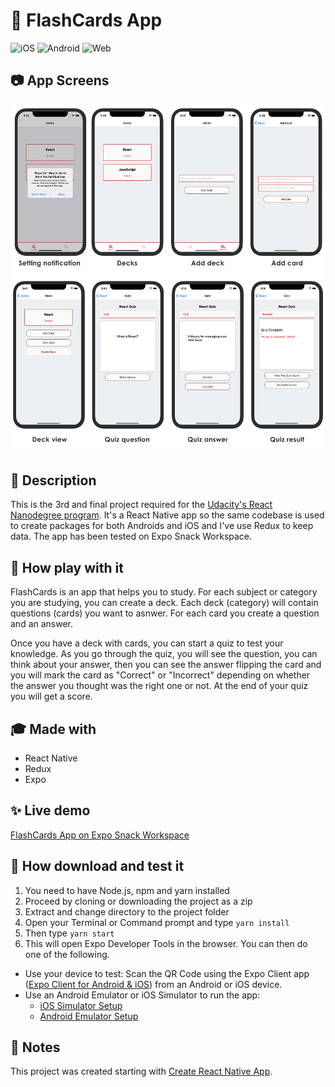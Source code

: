 # 📱 FlashCards App
<p>
  <!-- iOS -->
  <img alt="iOS" longdesc="iOS" src="https://img.shields.io/badge/iOS-4630EB.svg?style=flat-square&logo=APPLE&labelColor=999999&logoColor=fff" />
  <!-- Android -->
  <img alt="Android" longdesc="Android" src="https://img.shields.io/badge/Android-4630EB.svg?style=flat-square&logo=ANDROID&labelColor=A4C639&logoColor=fff" />
  <!-- Web -->
  <img alt="Web" longdesc="Web" src="https://img.shields.io/badge/web-4630EB.svg?style=flat-square&logo=GOOGLE-CHROME&labelColor=4285F4&logoColor=fff" />
</p>

## 📷 App Screens
![screenshot](assets/screenshots.jpg)

## 📄 Description
This is the 3rd and final project required for the [Udacity's React Nanodegree program](https://www.udacity.com/course/react-nanodegree--nd019). It's a React Native app so the same codebase is used to create packages for both Androids and iOS and I've use Redux to keep data. The app has been tested on Expo Snack Workspace.


## 🎯 How play with it
FlashCards is an app that helps you to study. For each subject or category you are studying, you can create a deck. Each deck (category) will contain questions (cards) you want to asnwer. For each card you create a question and an answer.

Once you have a deck with cards, you can start a quiz to test your knowledge. As you go through the quiz, you will see the question, you can think about your answer, then you can see the answer flipping the card and you will mark the card as "Correct" or "Incorrect" depending on whether the answer you thought was the right one or not. At the end of your quiz you will get a score.


## 🎓 Made with
- React Native
- Redux
- Expo

## ✨ Live demo
 [FlashCards App on Expo Snack Workspace](https://snack.expo.io/@soulfood/flashcards-app)


## 🚀 How download and test it
1. You need to have Node.js, npm and yarn installed
2. Proceed by cloning or downloading the project as a zip
3. Extract and change directory to the project folder
4. Open your Terminal or Command prompt and type ```yarn install```
5. Then type ```yarn start```
6. This will open Expo Developer Tools in the browser.  You can then do one of the following.
- Use your device to test:
    Scan the QR Code using the Expo Client app ([Expo Client for Android & iOS](https://expo.io/tools#client))  from an Android or iOS device.
- Use an Android Emulator or iOS Simulator to run the app:
    - [iOS Simulator Setup](https://docs.expo.io/versions/v33.0.0/introduction/installation/#ios-simulator)
    - [Android Emulator Setup](https://docs.expo.io/versions/v33.0.0/introduction/installation/#android-emulator)


## 📝 Notes
This project was created starting with [Create React Native App](https://github.com/react-community/create-react-native-app).
